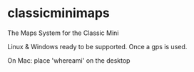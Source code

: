 # classicminimaps
The Maps System for the Classic Mini

Linux & Windows ready to be supported. Once a gps is used.

On Mac:
place 'whereami' on the desktop
